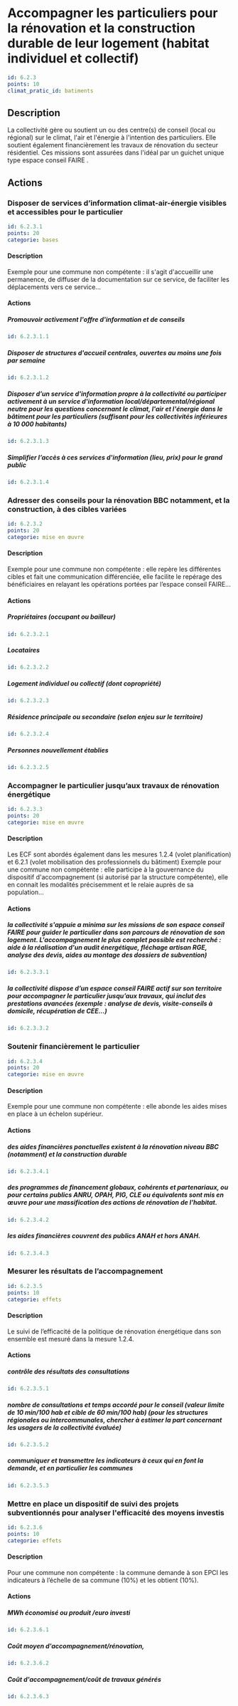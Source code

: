 # Accompagner les particuliers pour la rénovation et la construction durable de leur logement (habitat individuel et collectif)
```yaml
id: 6.2.3
points: 10
climat_pratic_id: batiments
```
## Description
La collectivité gère ou soutient un ou des centre(s) de conseil (local ou régional) sur le climat, l'air et l'énergie à l'intention des particuliers. Elle soutient également financièrement les travaux de rénovation du secteur résidentiel. Ces missions sont assurées dans l'idéal par un guichet unique type espace conseil FAIRE .


## Actions
### Disposer de services d’information climat-air-énergie visibles et accessibles pour le particulier
```yaml
id: 6.2.3.1
points: 20
categorie: bases
```
#### Description
Exemple pour une commune non compétente : il s'agit d'accueillir une permanence, de diffuser de la documentation sur ce service, de faciliter les déplacements vers ce service...

#### Actions
##### Promouvoir activement l'offre d'information et de conseils
```yaml
id: 6.2.3.1.1
```

##### Disposer de structures d'accueil centrales, ouvertes au moins une fois par semaine
```yaml
id: 6.2.3.1.2
```

##### Disposer d’un service d'information propre à la collectivité ou participer activement à un service d'information local/départemental/régional neutre pour les questions concernant le climat, l'air et l'énergie dans le bâtiment pour les particuliers (suffisant pour les collectivités inférieures à 10 000 habitants)
```yaml
id: 6.2.3.1.3
```

##### Simplifier l’accès à ces services d'information (lieu, prix) pour le grand public
```yaml
id: 6.2.3.1.4
```


### Adresser des conseils pour la rénovation BBC notamment, et la construction, à des cibles variées
```yaml
id: 6.2.3.2
points: 20
categorie: mise en œuvre
```
#### Description
Exemple pour une commune non compétente : elle repère les différentes cibles et fait une communication différenciée, elle facilite le repérage des bénéficiaires en relayant les opérations portées par l’espace conseil FAIRE...

#### Actions
##### Propriétaires (occupant ou bailleur)
```yaml
id: 6.2.3.2.1
```

##### Locataires
```yaml
id: 6.2.3.2.2
```

##### Logement individuel ou collectif (dont copropriété)
```yaml
id: 6.2.3.2.3
```

##### Résidence principale ou secondaire (selon enjeu sur le territoire)
```yaml
id: 6.2.3.2.4
```

##### Personnes nouvellement établies
```yaml
id: 6.2.3.2.5
```


### Accompagner le particulier jusqu’aux travaux de rénovation énergétique
```yaml
id: 6.2.3.3
points: 20
categorie: mise en œuvre
```
#### Description
Les ECF sont abordés également dans les mesures 1.2.4 (volet planification) et 6.2.1 (volet mobilisation des professionnels du bâtiment)
Exemple pour une commune non compétente : elle participe à la gouvernance du dispositif d'accompagnement (si autorisé par la structure compétente), elle en connait les modalités précisemment et le relaie auprès de sa population...

#### Actions
##### la collectivité s'appuie a minima sur les missions de son espace conseil FAIRE pour guider le particulier dans son parcours de rénovation de son logement. L'accompagnement le plus complet possible est recherché : aide à la réalisation d'un audit énergétique, fléchage artisan RGE, analyse des devis, aides au montage des dossiers de subvention)
```yaml
id: 6.2.3.3.1
```

##### la collectivité dispose  d’un espace conseil FAIRE actif sur son territoire pour accompagner le particulier jusqu’aux travaux, qui inclut des prestations avancées (exemple : analyse de devis, visite-conseils à domicile, récupération de CEE…)
```yaml
id: 6.2.3.3.2
```


### Soutenir financièrement  le particulier
```yaml
id: 6.2.3.4
points: 20
categorie: mise en œuvre
```
#### Description
Exemple pour une commune non compétente : elle abonde les aides mises en place à un échelon supérieur.

#### Actions
##### des aides financières ponctuelles existent à la rénovation niveau BBC (notamment) et la construction durable
```yaml
id: 6.2.3.4.1
```

##### des programmes de financement globaux, cohérents et partenariaux, ou pour certains publics ANRU, OPAH, PIG, CLE ou équivalents sont mis en œuvre pour une massification des actions de rénovation de l'habitat.
```yaml
id: 6.2.3.4.2
```

##### les aides financières couvrent des publics ANAH et hors ANAH.
```yaml
id: 6.2.3.4.3
```


### Mesurer les résultats de l’accompagnement
```yaml
id: 6.2.3.5
points: 10
categorie: effets
```
#### Description
Le suivi de l’efficacité de la politique de rénovation énergétique dans son ensemble est mesuré dans la mesure 1.2.4.

#### Actions
##### contrôle des résultats des consultations
```yaml
id: 6.2.3.5.1
```

##### nombre de consultations et temps accordé pour le conseil (valeur limite de 10 min/100 hab et cible de 60 min/100 hab) (pour les structures régionales ou intercommunales, chercher à estimer la part concernant les usagers de la collectivité évaluée)
```yaml
id: 6.2.3.5.2
```

##### communiquer et transmettre les indicateurs à ceux qui en font la demande, et en particulier les communes
```yaml
id: 6.2.3.5.3
```


### Mettre en place un dispositif de suivi des projets subventionnés pour analyser l'efficacité des moyens investis
```yaml
id: 6.2.3.6
points: 10
categorie: effets
```
#### Description
Pour une commune non compétente : la commune demande à son EPCI les indicateurs à l’échelle de sa commune (10%) et les obtient (10%).

#### Actions
##### MWh économisé ou produit /euro investi
```yaml
id: 6.2.3.6.1
```

##### Coût moyen d'accompagnement/rénovation,
```yaml
id: 6.2.3.6.2
```

##### Coût d'accompagnement/coût de travaux générés
```yaml
id: 6.2.3.6.3
```


